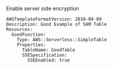 
Enable server side encryption

```yaml---
AWSTemplateFormatVersion: 2010-09-09
Description: Good Example of SAM Table
Resources:
  GoodFunction:
    Type: AWS::Serverless::SimpleTable
    Properties:
      TableName: GoodTable
      SSESpecification:
        SSEEnabled: true

```


